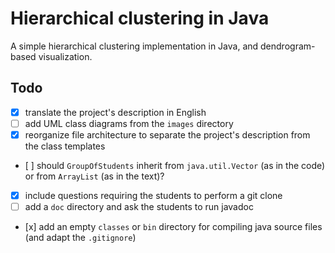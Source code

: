# Hierarchical clustering in Java

A simple hierarchical clustering implementation in Java, and dendrogram-based visualization.

## Todo

- [x] translate the project's description in English
- [ ] add UML class diagrams from the `images` directory
- [x] reorganize file architecture to separate the project's description from the class templates
- [ ] should `GroupOfStudents` inherit from `java.util.Vector` (as in the code) or from `ArrayList` (as in the text)? 
- [x] include questions requiring the students to perform a git clone 
- [ ] add a `doc` directory and ask the students to run javadoc 
- [x] add an empty `classes` or `bin` directory for compiling java source files (and adapt the `.gitignore`)

